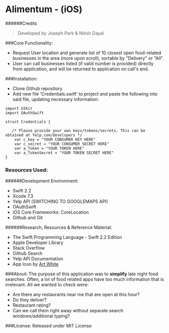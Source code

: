 # Alimentum - (iOS)

######Credits

 >Developed by Joseph Park & Nitish Dayal <br />

###Core Functionality:
  - Request User location and generate list of 10 closest open food-related businesses in the area (more upon scroll), 
  sortable by "Delivery" or "All".
  - User can call businesses listed (if valid number is provided) directly from application, and will be returned to application on call's end.
  
###Installation:
 - Clone Github repository
 - Add new file 'Credentials.swift' to project and paste the following into said file, updating necessary information:

```
import UIKit
import OAuthSwift

struct Credentials {

   /* Please provide your own keys/tokens/secrets. This can be obtained at Yelp.com/developers */
    var c_key = "YOUR CONSUMER KEY HERE"
    var c_secret = "YOUR CONSUMER SECRET HERE"
    var a_Token = "YOUR TOKEN HERE"
    var a_TokenSecret = "YOUR TOKEN SECRET HERE"
}
```
  
### Resources Used:

######Development Environment: 
  - Swift 2.2
  - Xcode 7.3
  - Yelp API (SWITCHING TO GOOGLEMAPS API)
  - OAuthSwift
  - iOS Core Frameworks: CoreLocation
  - Github and Git
  
######Research, Resources & Reference Material: 
  - The Swift Programming Language - Swift 2.2 Edition
  - Apple Developer Library
  - Stack Overflow
  - Github Search
  - Yelp API Documentation
  - App Icon by [Art White](https://www.iconfinder.com/ArtWhite)
  
###About:
  The purpose of this application was to **simplify** late night food searches.
  Often, a lot of food related apps have too much information that is irrelevant. All we wanted to check were:
  - Are there any restaurants near me that are open at this hour?
  - Do they deliver?
  - Restaurant rating?
  - Can we call them right away without separate search windows/additional typing?

###License:
  Released under MIT License
